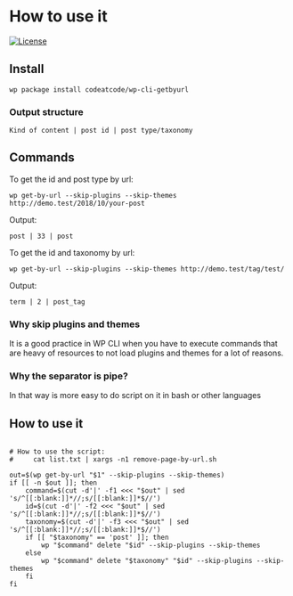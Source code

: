 # How to use it
[![License](https://img.shields.io/badge/License-GPL%20v2-blue.svg)](https://img.shields.io/badge/License-GPL%20v2-blue.svg)   

## Install
`wp package install codeatcode/wp-cli-getbyurl`

### Output structure
`Kind of content | post id | post type/taxonomy`

## Commands
To get the id and post type by url:

`wp get-by-url --skip-plugins --skip-themes http://demo.test/2018/10/your-post`

Output:

`post | 33 | post`

To get the id and taxonomy by url:

`wp get-by-url --skip-plugins --skip-themes http://demo.test/tag/test/`

Output:

`term | 2 | post_tag`

### Why skip plugins and themes

It is a good practice in WP CLI when you have to execute commands that are heavy of resources to not load plugins and themes for a lot of reasons.

### Why the separator is pipe?

In that way is more easy to do script on it in bash or other languages

## How to use it

```#!/bin/bash

# How to use the script:
#     cat list.txt | xargs -n1 remove-page-by-url.sh

out=$(wp get-by-url "$1" --skip-plugins --skip-themes)
if [[ -n $out ]]; then
    command=$(cut -d'|' -f1 <<< "$out" | sed 's/^[[:blank:]]*//;s/[[:blank:]]*$//')
    id=$(cut -d'|' -f2 <<< "$out" | sed 's/^[[:blank:]]*//;s/[[:blank:]]*$//')
    taxonomy=$(cut -d'|' -f3 <<< "$out" | sed 's/^[[:blank:]]*//;s/[[:blank:]]*$//')
    if [[ "$taxonomy" == 'post' ]]; then
        wp "$command" delete "$id" --skip-plugins --skip-themes
    else
        wp "$command" delete "$taxonomy" "$id" --skip-plugins --skip-themes
    fi
fi
```
